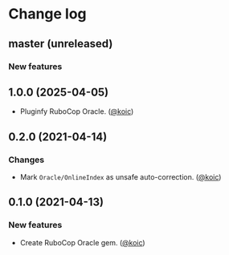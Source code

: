 # Change log

## master (unreleased)

### New features

## 1.0.0 (2025-04-05)

* Pluginfy RuboCop Oracle. ([@koic][])

## 0.2.0 (2021-04-14)

### Changes

* Mark `Oracle/OnlineIndex` as unsafe auto-correction. ([@koic][])

## 0.1.0 (2021-04-13)

### New features

* Create RuboCop Oracle gem. ([@koic][])

[@koic]: https://github.com/koic
